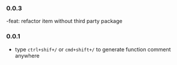 ### 0.0.3

-feat: refactor item without third party package

### 0.0.1

- type `ctrl+shif+/` or `cmd+shift+/` to generate function comment anywhere
